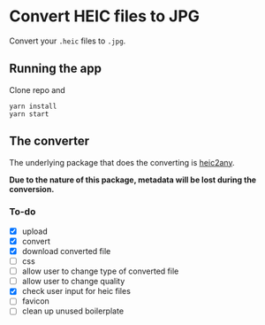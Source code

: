 # Convert HEIC files to JPG

Convert your `.heic` files to `.jpg`.

## Running the app

Clone repo and
```
yarn install
yarn start
```

## The converter
The underlying package that does the converting is [heic2any](https://github.com/alexcorvi/heic2any).

**Due to the nature of this package, metadata will be lost during the conversion.**

### To-do
- [x] upload
- [x] convert
- [x] download converted file
- [ ] css
- [ ] allow user to change type of converted file
- [ ] allow user to change quality
- [x] check user input for heic files
- [ ] favicon
- [ ] clean up unused boilerplate
